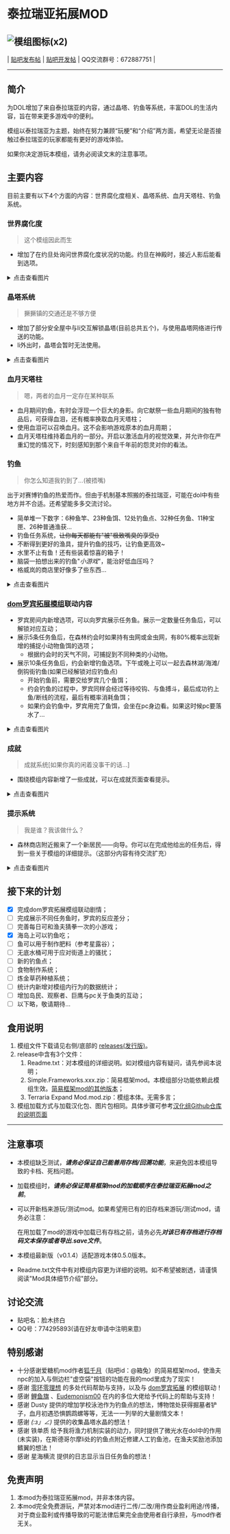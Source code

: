 # 泰拉瑞亚拓展MOD
![模组图标(x2)](https://github.com/user-attachments/assets/b846bf74-c8e8-4f65-948e-b5e09b26169f)
---
| [贴吧发布帖](https://tieba.baidu.com/p/9002979933?pid=150217265872&cid=0#150217265872) | [贴吧开发帖](https://tieba.baidu.com/p/8778551242?pid=149243095215&cid=0#149243095215) | QQ交流群号：672887751 |

---
## 简介
为DOL增加了来自泰拉瑞亚的内容，通过晶塔、钓鱼等系统，丰富DOL的生活内容，旨在带来更多游戏中的便利。

模组以泰拉瑞亚为主题，始终在努力兼顾“玩梗”和“介绍”两方面，希望无论是否接触过泰拉瑞亚的玩家都能有更好的游戏体验。

如果你决定游玩本模组，请务必阅读文末的注意事项。

## 主要内容
目前主要有以下4个方面的内容：世界腐化度相关、晶塔系统、血月天塔柱、钓鱼系统。
### 世界腐化度 
> 这个模组因此而生
- 增加了在约旦处询问世界腐化度状况的功能。约旦在神殿时，接近人影后能看到选项。
<details>
  <summary>点击查看图片</summary>

  ![世界腐化度](https://github.com/Nephthelana/DOL-Terra-Expanding-Modd/assets/153483365/598b2eda-aabf-4c67-b675-46081c0184cd)

</details>

### 晶塔系统
> 撅撅镇的交通还是不够方便
- 增加了部分安全屋中与li交互解锁晶塔(目前总共五个)，与使用晶塔网络进行传送的功能。
- li外出时，晶塔会暂时无法使用。
<details>
  <summary>点击查看图片</summary>

  ![晶塔+天塔柱](https://github.com/Nephthelana/DOL-Terra-Expanding-Modd/assets/153483365/84b9adc4-6893-43a0-815f-48d47ddbb1d1)

</details>

### 血月天塔柱
> 嗯，两者的血月一定存在某种联系
- 血月期间钓鱼，有时会浮现一个巨大的身影。向它献祭一些血月期间的独有物品后，可获得血泪，还有概率换取血月天塔柱；
- 使用血泪可以召唤血月。这不会影响游戏原本的血月周期；
- 血月天塔柱维持着血月的一部分。开启以激活血月的视觉效果，并允许你在严重幻觉的情况下，时刻感知到那个来自千年前的怨灵对你的看法。
### 钓鱼
> 你怎么知道我钓到了...(被捂嘴)

出于对赛博钓鱼的热爱而作。但由于机制基本照搬的泰拉瑞亚，可能在dol中有些地方并不合适。还希望能多多交流讨论。
- 简单堆一下数字：6种鱼竿、23种鱼饵、12处钓鱼点、32种任务鱼、11种宝匣、26种普通渔获...
- 钓鱼任务系统，~~让你每天都能有"被"极致嘴臭的享受()~~
- 不断得到更好的渔具，提升钓鱼的技巧，让钓鱼更高效~
- 水里不止有鱼！还有些装着惊喜的箱子！
- 脑袋一拍想出来的钓鱼"*小游戏*"，能治好低血压吗？
- 格威岚的商店里好像多了些东西...
<details>
  <summary>点击查看图片</summary>
  任务系统
  
  ![钓鱼任务1](https://github.com/Nephthelana/DOL-Terra-Expanding-Modd/assets/153483365/5263843b-d3aa-4e79-88d2-e65486cfb907)
  ![钓鱼任务2](https://github.com/Nephthelana/DOL-Terra-Expanding-Modd/assets/153483365/9dd6cae3-06ce-4ded-9840-9aedbdae56e3)
  ![钓鱼任务3](https://github.com/Nephthelana/DOL-Terra-Expanding-Modd/assets/153483365/a89de98f-e675-47ca-a963-43dfc7e4b8e5)

  钓鱼

  ![钓鱼1](https://github.com/Nephthelana/DOL-Terra-Expanding-Modd/assets/153483365/c0d821b3-3a84-416d-8215-277db8b6e389)
  ![钓鱼2](https://github.com/Nephthelana/DOL-Terra-Expanding-Modd/assets/153483365/c457064e-f07a-4c7e-8509-8ab67511c2ed)

  虚空袋

  ![虚空袋1](https://github.com/user-attachments/assets/51cdf88d-ff21-41dc-ba67-e89f90fb0f44)
  ![虚空袋2](https://github.com/Nephthelana/DOL-Terra-Expanding-Modd/assets/153483365/ed039d06-4839-46bd-b1ce-0535f19fa6f2)

  增益追踪器

  ![增益追踪器](https://github.com/Nephthelana/DOL-Terra-Expanding-Modd/assets/153483365/8a77c0b6-6641-44d5-9c70-f435883d4806)

</details>

### [dom罗宾拓展模组](https://github.com/ZeroRing233/Degrees-of-Lewdity-RobinMod)联动内容
- 罗宾房间内新增选项，可以向罗宾展示任务鱼。展示一定数量任务鱼后，可以解锁对应互动；
- 展示5条任务鱼后，在森林约会时如果持有虫网或金虫网，有80%概率出现新增的捕捉小动物鱼饵的选项；
	- 根据约会时的天气不同，可捕捉到不同种类的小动物。
- 展示10条任务鱼后，约会新增钓鱼选项。下午或晚上可以一起去森林湖/海滩/倒钩街钓鱼(如果已经解锁对应钓鱼点)
	- 开始钓鱼前，需要交给罗宾几个鱼饵；
	- 约会钓鱼的过程中，罗宾同样会经过等待咬钩、与鱼搏斗，最后成功钓上鱼/断线的流程，最后有概率消耗鱼饵；
	- 如果约会钓鱼中，罗宾用完了鱼饵，会坐在pc身边看。如果这时候pc要落水了...
<details>
  <summary>点击查看图片</summary>

  ![展示任务鱼页面](https://github.com/user-attachments/assets/dab053f5-330b-4cb2-b07d-9736106658d6)
  ![森林约会抓鱼饵](https://github.com/user-attachments/assets/1653161e-3f0a-4ba0-a507-beb7f1705750)
  ![一起前往钓鱼点](https://github.com/user-attachments/assets/8a40a922-a013-483a-995b-24eb8ce9d53d)
  ![一起钓鱼](https://github.com/user-attachments/assets/f3347434-5cfd-40be-8481-039d39d04c0f)

</details>
  
### 成就
> 成就系统[如果你真的闲着没事干的话...]
- 围绕模组内容新增了一些成就，可以在成就页面查看提示。
<details>
  <summary>点击查看图片</summary>

  ![成就](https://github.com/user-attachments/assets/0799818a-2f51-41a2-902b-1f5200c8e99c)

</details>

### 提示系统
> 我是谁？我该做什么？
- 森林商店附近搬来了一个新居民——向导。你可以在完成他给出的任务后，得到一些关于模组的详细提示。（这部分内容有待交流扩充）
<details>
  <summary>点击查看图片</summary>

  ![向导](https://github.com/user-attachments/assets/dfc6971c-a6fc-48bf-bc75-1c5f894b52fb)

</details>

## 接下来的计划
- [x] 完成dom罗宾拓展模组联动剧情；
- [ ] 完成展示不同任务鱼时，罗宾的反应差分；
- [ ] 完善每日可和渔夫猜拳一次的小游戏；
- [x] 海岛上可以钓鱼吃；
- [ ] 鱼可以用于制作肥料（参考星露谷）；
- [ ] 无底水桶可用于应对街道上的骚扰；
- [ ] 新的钓鱼点；
- [ ] 食物制作系统；
- [ ] 炼金草药种植系统；
- [ ] 统计内新增对模组内行为的数据统计；
- [ ] 增加岛民、观察者、巨鹰与pc关于鱼类的互动；
- [ ] 以下略，敬请期待...

## 食用说明
1. 模组文件下载请见右侧/底部的 [releases(发行版)](https://github.com/Nephthelana/DOL-Terra-Expanding-Modd/releases)。
2. release中含有3个文件：
    1. Readme.txt：对本模组的详细说明。如对模组内容有疑问，请先参阅本说明；
    2. Simple.Frameworks.xxx.zip：简易框架mod。本模组部分功能依赖此模组生效。[简易框架mod的其他版本](https://github.com/emicoto/DOLMods/)；
    3. Terraria Expand Mod.mod.zip：模组本体。无需多言；
3. 模组加载方式与加载汉化包、图片包相同。具体步骤可参考[汉化组Github仓库的说明页面](https://github.com/Eltirosto/Degrees-of-Lewdity-Chinese-Localization?tab=readme-ov-file#%E5%8F%91%E5%B8%83%E4%B8%8B%E8%BD%BD%E7%89%88)
---
## 注意事项
- 本模组缺乏测试，***请务必保证自己能善用存档/回溯功能***，来避免因本模组导致的卡档、死档问题。
- 加载模组时，***请务必保证简易框架mod的加载顺序在泰拉瑞亚拓展mod之前***。
- 可以开新档来游玩/测试mod。如果希望用已有的旧存档来游玩/测试mod，请务必注意：
  
  在用加载了mod的游戏中加载已有存档之前，请务必先***对该已有存档进行存档码文本保存或者导出.save文件***。
- 本模组最新版（v0.1.4）适配游戏本体0.5.0版本。
- Readme.txt文件中有对模组内容更为详细的说明。如不希望被剧透，请谨慎阅读"Mod具体细节介绍"部分。
## 讨论交流
- 贴吧名：脸木挤白
- QQ号：774295893(请在好友申请中注明来意)
## 特别感谢
- 十分感谢爱糖机mod作者[狐千月](https://github.com/emicoto)（贴吧id：@箱兔）的简易框架mod，使渔夫npc的加入与侧边栏"虚空袋"按钮的功能在我的mod里成为了现实！
- 感谢 [零环零理想](https://github.com/ZeroRing233) 的多处代码帮助与支持，以及与 [dom罗宾拓展](https://github.com/ZeroRing233/Degrees-of-Lewdity-RobinMod) 的模组联动！
- 感谢 [鲤鱼旗](https://github.com/koooooiCarp) 、[Eudemonism00](https://github.com/Eudemonism00) 在内的多位大佬给予代码上的帮助与支持！
- 感谢 Dusty 提供的增加学校泳池作为钓鱼点的想法，博物馆处获得掘墓者铲子，血月初遇恐惧鹦鹉螺等等，无法一一列举的大量剧情文本！
- 感谢 _(:з」∠)_ 提供的收集晶塔水晶的想法！
- 感谢 铁单质 给予我将渔力机制实装的动力，同时提供了微光水在dol中的作用(未实装)，在斯德哥尔摩li处的钓鱼点附近修建人工钓鱼池，在渔夫奖励池添加鳍翼的想法！
- 感谢 星海横流 提供的日志显示当日任务鱼的想法！
## 免责声明
1. 本mod为泰拉瑞亚拓展mod，并非本体内容。
2. 本mod完全免费游玩，严禁对本mod进行二传/二改/用作商业盈利用途/传播，对于商业盈利或传播导致的可能法律后果完全由使用者自行承担，与mod作者无关。
